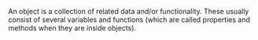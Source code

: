 An object is a collection of related data and/or functionality.
These usually consist of several variables and functions
(which are called properties and methods when they are inside objects).
